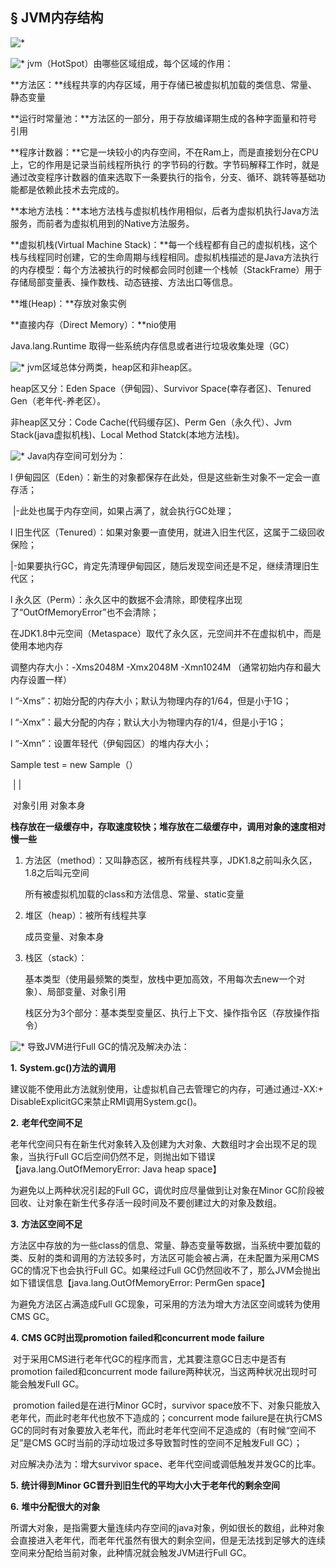 ## § JVM内存结构

 ![*](C:\Users\Administrator\GitBook\Library\Import\test\jvm.png)

![*](file:///C:\Users\ADMINI~1\AppData\Local\Temp\msohtmlclip1\01\clip_image001.gif)   jvm（HotSpot）由哪些区域组成，每个区域的作用：

**方法区：**线程共享的内存区域，用于存储已被虚拟机加载的类信息、常量、静态变量

**运行时常量池：**方法区的一部分，用于存放编译期生成的各种字面量和符号引用

**程序计数器：**它是一块较小的内存空间，不在Ram上，而是直接划分在CPU上，它的作用是记录当前线程所执行    的字节码的行数。字节码解释工作时，就是通过改变程序计数器的值来选取下一条要执行的指令，分支、循环、跳转等基础功能都是依赖此技术去完成的。

**本地方法栈：**本地方法栈与虚拟机栈作用相似，后者为虚拟机执行Java方法服务，而前者为虚拟机用到的Native方法服务。

**虚拟机栈(Virtual Machine Stack)：**每一个线程都有自己的虚拟机栈，这个栈与线程同时创建，它的生命周期与线程相同。虚拟机栈描述的是Java方法执行的内存模型：每个方法被执行的时候都会同时创建一个栈帧（StackFrame）用于存储局部变量表、操作数栈、动态链接、方法出口等信息。

**堆(Heap)：**存放对象实例

**直接内存（Direct Memory）：**nio使用

 

Java.lang.Runtime 取得一些系统内存信息或者进行垃圾收集处理（GC）

![*](file:///C:\Users\ADMINI~1\AppData\Local\Temp\msohtmlclip1\01\clip_image001.gif)  jvm区域总体分两类，heap区和非heap区。

heap区又分：Eden Space（伊甸园）、Survivor Space(幸存者区)、Tenured Gen（老年代-养老区）。 

非heap区又分：Code Cache(代码缓存区)、Perm Gen（永久代）、Jvm Stack(java虚拟机栈)、Local Method Statck(本地方法栈)。

![*](file:///C:\Users\ADMINI~1\AppData\Local\Temp\msohtmlclip1\01\clip_image001.gif)  Java内存空间可划分为：

l   伊甸园区（Eden）：新生的对象都保存在此处，但是这些新生对象不一定会一直存活；

​    |-此处也属于内存空间，如果占满了，就会执行GC处理；

l   旧生代区（Tenured）：如果对象要一直使用，就进入旧生代区，这属于二级回收保险；

​    |-如果要执行GC，肯定先清理伊甸园区，随后发现空间还是不足，继续清理旧生代区；

l   永久区（Perm）：永久区中的数据不会清除，即使程序出现了“OutOfMemoryError”也不会清除；

​    在JDK1.8中元空间（Metaspace）取代了永久区，元空间并不在虚拟机中，而是使用本地内存

调整内存大小：-Xms2048M       -Xmx2048M       -Xmn1024M （通常初始内存和最大内存设置一样）

l   “-Xms”：初始分配的内存大小；默认为物理内存的1/64，但是小于1G；

l   “-Xmx”：最大分配的内存；默认大小为物理内存的1/4，但是小于1G；

l   “-Xmn”：设置年轻代（伊甸园区）的堆内存大小；

 

Sample test = new Sample（）

​                   |                    |     

​         对象引用   		对象本身

**栈存放在一级缓存中，存取速度较快；堆存放在二级缓存中，调用对象的速度相对慢一些**

1. 方法区（method）：又叫静态区，被所有线程共享，JDK1.8之前叫永久区，1.8之后叫元空间

   所有被虚拟机加载的class和方法信息、常量、static变量

2. 堆区（heap）：被所有线程共享

   成员变量、对象本身

3. 栈区（stack）：

   基本类型（使用最频繁的类型，放栈中更加高效，不用每次去new一个对象）、局部变量、对象引用

   栈区分为3个部分：基本类型变量区、执行上下文、操作指令区（存放操作指令）

![*](file:///C:\Users\ADMINI~1\AppData\Local\Temp\msohtmlclip1\01\clip_image001.gif)  导致JVM进行Full GC的情况及解决办法：

**1.**          **System.gc()方法的调用**

​		建议能不使用此方法就别使用，让虚拟机自己去管理它的内存，可通过通过-XX:+ DisableExplicitGC来禁止RMI调用System.gc()。

**2.**          **老年代空间不足**

​		老年代空间只有在新生代对象转入及创建为大对象、大数组时才会出现不足的现象，当执行Full GC后空间仍然不足，则抛出如下错误【java.lang.OutOfMemoryError: Java heap space】

为避免以上两种状况引起的Full GC，调优时应尽量做到让对象在Minor GC阶段被回收、让对象在新生代多存活一段时间及不要创建过大的对象及数组。

**3.**          **方法区空间不足**

​		方法区中存放的为一些class的信息、常量、静态变量等数据，当系统中要加载的类、反射的类和调用的方法较多时，方法区可能会被占满，在未配置为采用CMS GC的情况下也会执行Full GC。如果经过Full GC仍然回收不了，那么JVM会抛出如下错误信息【java.lang.OutOfMemoryError: PermGen space】 

为避免方法区占满造成Full GC现象，可采用的方法为增大方法区空间或转为使用CMS GC。

**4.**          **CMS GC时出现promotion failed和concurrent mode failure**

​		对于采用CMS进行老年代GC的程序而言，尤其要注意GC日志中是否有promotion failed和concurrent mode failure两种状况，当这两种状况出现时可能会触发Full GC。

​		promotion failed是在进行Minor GC时，survivor space放不下、对象只能放入老年代，而此时老年代也放不下造成的；concurrent mode failure是在执行CMS GC的同时有对象要放入老年代，而此时老年代空间不足造成的（有时候“空间不足”是CMS GC时当前的浮动垃圾过多导致暂时性的空间不足触发Full GC）；

对应解决办法为：增大survivor space、老年代空间或调低触发并发GC的比率。

**5.**          **统计得到Minor GC晋升到旧生代的平均大小大于老年代的剩余空间**

**6.**          **堆中分配很大的对象**

​		所谓大对象，是指需要大量连续内存空间的java对象，例如很长的数组，此种对象会直接进入老年代，而老年代虽然有很大的剩余空间，但是无法找到足够大的连续空间来分配给当前对象，此种情况就会触发JVM进行Full GC。